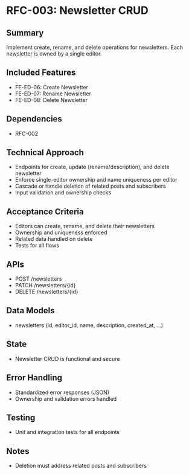# RFC-003: Newsletter CRUD

## Summary
Implement create, rename, and delete operations for newsletters. Each newsletter is owned by a single editor.

## Included Features
- FE-ED-06: Create Newsletter
- FE-ED-07: Rename Newsletter
- FE-ED-08: Delete Newsletter

## Dependencies
- RFC-002

## Technical Approach
- Endpoints for create, update (rename/description), and delete newsletter
- Enforce single-editor ownership and name uniqueness per editor
- Cascade or handle deletion of related posts and subscribers
- Input validation and ownership checks

## Acceptance Criteria
- Editors can create, rename, and delete their newsletters
- Ownership and uniqueness enforced
- Related data handled on delete
- Tests for all flows

## APIs
- POST /newsletters
- PATCH /newsletters/{id}
- DELETE /newsletters/{id}

## Data Models
- newsletters (id, editor_id, name, description, created_at, ...)

## State
- Newsletter CRUD is functional and secure

## Error Handling
- Standardized error responses (JSON)
- Ownership and validation errors handled

## Testing
- Unit and integration tests for all endpoints

## Notes
- Deletion must address related posts and subscribers